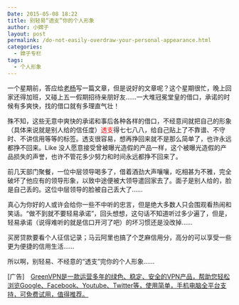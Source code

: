 ```yaml
---
Date: 2015-05-08 18:22
title: 别轻易“透支”你的个人形象
author: 小嫦子
layout: post
permalink: /do-not-easily-overdraw-your-personal-appearance.html
categories:
  - 嫦子专栏
tags:
  - 个人形象
---
```

一个星期前，答应给[老杨](http://cyhour.com/author/dfy)写一篇文章，但是说好的文章呢？这个星期很忙，晚上回家还得加班，又碰上五一假期招待亲朋好友……一大堆冠冕堂皇的借口，承诺的时候有多爽快，找的借口就有多理直气壮！

殊不知，这些无意中爽快的承诺和事后各种各样的借口，不经意间就把自己的形象（具体来说就是别人给的信任度）<span style = "color:red;">透支</span>得七七八八，给自己贴上了不靠谱、不守时、不讲信用等等的标签。透支很容易，想再挣回来就不是那么简单了，也许永远都挣不回来。Like 没人愿意接受曾被曝光造假的产品一样，这个被曝光造假的产品损失的声誉，也许不管花多少努力和时间永远都挣不回来了。

前几天部门聚餐，一位中层领导喝多了，借着酒劲大声嚷嚷，吃相甚为不雅，完全破坏了他应有的领导形象，以致中途便被大领导遣回家去了。面子是别人给的，脸是自己丢的。这位中层领导的脸被自己丢大了……

真心为你好的人或许会给你一些不中听的忠言，但是绝大多数人只会围观看热闹和笑话。“做不到就不要轻易承诺”，回头想想，这句话不知道听过多少遍了，但是，轻易承诺（说得难听的就是信口开河了吧）的坏习惯还是没改掉……

买房贷款要看个人征信记录；马云阿里也搞了个芝麻信用分，高分的可以享受一些更为便捷的信用生活……

所以啊，别轻易、不经意的“透支”完你的个人形象……

[广告]　[GreenVPN是一款运营多年的绿色、稳定、安全的VPN产品，帮助您轻松浏览Google、‍Facebook、Youtube、Twitter等，使用简单，手机电脑全平台支持，可免费试用，值得推荐。](http://cyhour.com/out/greenvpn)